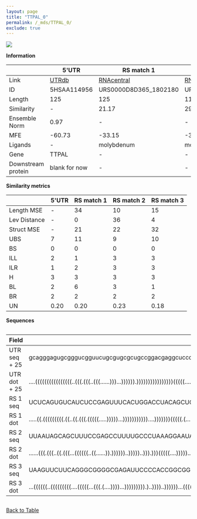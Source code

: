 ```yaml
---
layout: page
title: "TTPAL_0"
permalink: /_mds/TTPAL_0/
exclude: true
---
```




![](../../alns_9.28.22/aln_5HSAA114956_0.989.png?raw=true)


**Information**

| | 5'UTR       | RS match 1   | RS match 2  | RS match 3 |
| ---- | ----------- | ----------- | ----------- | ----------- |
| Link | <a href="http://utrdb.ba.itb.cnr.it/getutr/5HSAA114956/1" target="_blank" rel="noopener noreferrer">UTRdb</a>   | <a href="https://rnacentral.org/rna/URS0000D8D365/1802180" target="_blank" rel="noopener noreferrer">RNAcentral</a>     |<a href="https://rnacentral.org/rna/URS0000D988A4/1797664" target="_blank" rel="noopener noreferrer">RNAcentral</a>  | <a href="https://rnacentral.org/rna/URS0000D8C4C7/1797950" target="_blank" rel="noopener noreferrer">RNAcentral</a>   |
| ID | 5HSAA114956     | URS0000D8D365_1802180     | URS0000D988A4_1797664     | URS0000D8C4C7_1797950     |
| Length | 125     |  125    | 119   |  127    |
| Similarity | - | 21.17 | 29.25 | 32.88 |
| Ensemble Norm | 0.97 | - | - | - |
| MFE | -60.73 | -33.15 | -35.43 | -44.92 |
| Ligands | - | molybdenum | molybdenum | FMN |
| Gene | TTPAL | - | - | - |
| Downstream protein | blank for now    |    -    | -  | - |


**Similarity metrics**

| | 5'UTR       | RS match 1   | RS match 2  | RS match 3 |
| ---- | ----------- | ----------- | ----------- | ----------- |
| Length MSE | - | 34 | 10 | 15 |
| Lev Distance | - | 0 | 36 | 4 |
| Struct MSE | - | 21 | 22 | 32 |
| UBS| 7 | 11 | 9 | 10 |
| BS | 0 | 0 | 0 | 0 |
| ILL | 2 | 1 | 3 | 3 |
| ILR | 1 | 2 | 3 | 3 |
| H | 3 | 3 | 3 | 3 |
| BL | 2 | 6 | 3 | 1 |
| BR | 2 | 2 | 2 | 2 |
| UN | 0.20 | 0.20 | 0.23 | 0.18 |

**Sequences**


<div style="overflow-x:auto;">

<table>
<colgroup>
<col width="30%" />
<col width="70%" />
</colgroup>
<thead>
<tr class="header">
<th>Field</th>
<th>Description</th>
</tr>
</thead>
<tbody>
<tr>
<td markdown="span">UTR seq + 25 </td>
<td markdown="span"> gcagggagugcgggucgguucugcgugcgcugccggacgaggcucccgccgccgauugacccgcgcuccgcccguagucgggccgggaccuugguagcuaATGTCCGAAGAAAGTGACTCTCTGA </td>
</tr>
<tr>
<td markdown="span">UTR dot + 25  </td>
<td markdown="span"> ....((((((((((((((((..(((.(((..(((......)))...)))))).))))))))))))))))(((((....)))))..((((.((((...)))).))))...................
</td>
</tr>


<tr>
<td markdown="span">RS 1 seq </td>
<td markdown="span"> UCUCAGUGUCAUCUCCGAGUUUCACUGGACCUACAGCUGGUGGGCAGCCAUGGCCGGAAACCGAUGAGCCGCAGGCGAAAGGCUGCGACUUCCCGUAUUUGGAAAGGAACAUGACCAUGAACAAC
</td>
</tr>


<tr>
<td markdown="span">RS 1 dot </td>
<td markdown="span"> .....((.(((((((((.((..((.(((.(((((.....)))))...)))))))))))....)))))))(((((.(....).))))).(((.(((....))).)))...................
</td>
</tr>


<tr>
<td markdown="span">RS 2 seq </td>
<td markdown="span"> UUAAUAGCAGCUUUCCGAGCCUUUUGCCCUAAAGGAAUAGCUAAGGGCAUUGGCCGAUAGGGUGCCACUGGAAACGGUGACGCCUCCCAUGUUUGGAAAGGAGAGUUGACAUGCACAUA
</td>
</tr>


<tr>
<td markdown="span">RS 2 dot </td>
<td markdown="span"> ......(((.(((..((.(((...((((((..((......)).))))))..)))))..))).)))(((((....)))))...(((.(((....)))..)))..................
</td>
</tr>


<tr>
<td markdown="span">RS 3 seq </td>
<td markdown="span"> UAAGUUCUUCAGGGCGGGGCGAGAUUCCCCACCGGCGGUAACCCGAAAGGGAAGCCCGCAAGCCCGCAAGGGCAGACCCGGUUAAAUUCCGGGGCCGACGGUAAAGUCCGGAUGAAAGAAGAACGCG
</td>
</tr>


<tr>
<td markdown="span">RS 3 dot </td>
<td markdown="span"> ...((((((..(((((((((....(((((...(((.(....))))...))))))))).)..))))..))))))...(((((.......))))).(((((......))).))................
</td>
</tr>

</tbody>
</table>


</div>


[Back to Table](../../display)
